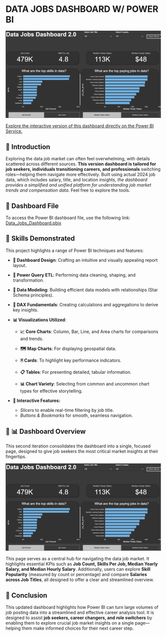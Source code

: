 # **DATA JOBS DASHBOARD W/ POWER BI**
![Dashboard Page 1 ](/Assest/DataDashboard.png)

[Explore the interactive version of this dashboard directly on the Power BI Service.](https://app.powerbi.com/links/LIn5zs2UfU?ctid=a37c2367-cf18-441f-93e5-85d7db0d493d&pbi_source=linkShare)
## 🔹 **Introduction**
Exploring the data job market can often feel overwhelming, with details scattered across different sources. **This version dashboard is tailored for job seekers, individuals transitioning careers, and professionals** switching roles—helping them navigate more effectively. Built using actual 2024 job data, which includes salary, title, and location insights, *the dashboard provides a simplified and unified platform for understanding job market trends and compensation data*. Feel free to explore the tools.

## 🔹 **Dashboard File**
To access the Power BI dashboard file, use the following link:
[Data_Jobs_Dashboard.pbix](https://app.powerbi.com/links/LIn5zs2UfU?ctid=a37c2367-cf18-441f-93e5-85d7db0d493d&pbi_source=linkShare)

## 🔹 **Skills Demonstrated**
This project highlights a range of Power BI techniques and features:

* **🎨 Dashboard Design**: Crafting an intuitive and visually appealing report layout.

* **🔁 Power Query ETL**: Performing data cleaning, shaping, and transformation.

* **🧩 Data Modeling**: Building efficient data models with relationships (Star Schema principles).

* **🧮 DAX Fundamentals**: Creating calculations and aggregations to derive key insights.

* **📊 Visualizations Utilized**:
  * **📈 Core Charts**: Column, Bar, Line, and Area charts for comparisons and trends.

  * **🗺️ Map Charts**: For displaying geospatial data.

  * **🃏 Cards**: To highlight key performance indicators.

  * **📋 Tables**: For presenting detailed, tabular information.

  * **📊 Chart Variety**: Selecting from common and uncommon chart types for effective storytelling.
* **🔁 Interactive Features:**
  * *Slicers* to enable real-time filtering by job title.
  * *Buttons & Bookmarks* for smooth, seamless navigation.


## 🔹 **📊 Dashboard Overview**
This second iteration consolidates the dashboard into a single, focused page, designed to give job seekers the most critical market insights at their fingertips.

![Dashboard Page 1](/Assest/DataDashboard.png)

This page serves as a central hub for navigating the data job market. It highlights essential KPIs such as **Job Count, Skills Per Job, Median Yearly Salary, and Median Hourly Salary**. Additionally, users can explore **Skill Popularity** (measured by count or percentage) and compare **Salaries across Job Titles**, all designed to offer a clear and streamlined overview.



## 🔹 **Conclusion**
This updated dashboard highlights how Power BI can turn large volumes of job posting data into a streamlined and effective career analysis tool. It is designed to assist **job seekers, career changers, and role switchers** by enabling them to explore crucial job market insights on a single page—helping them make informed choices for their next career step.

